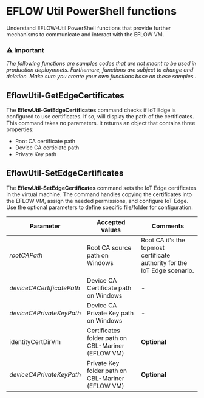# EFLOW Util PowerShell functions
Understand EFLOW-Util PowerShell functions that provide further mechanisms to communicate and interact with the EFLOW VM. 

### :warning: Important
 _The following functions are samples codes that are not meant to be used in production deploymnets. Furthemore, functions are subject to change and deletion. Make sure you create your own functions base on these samples._.
 
 
 ## EflowUtil-GetEdgeCertificates
 The **EflowUtil-GetEdgeCertificates** command checks if IoT Edge is configured to use certificates. If so, will display the path of the certificates. 
 This command takes no parameters. It returns an object that contains three properties:
 - Root CA certificate path
 - Device CA certiciate path
 - Private Key path
 
  ## EflowUtil-SetEdgeCertificates
 The **EflowUtil-SetEdgeCertificates** command sets the IoT Edge certificates in the virtual machine. The command handles copying the certificates into the EFLOW VM, assign the needed permissions, and configure IoT Edge. Use the optional parameters to define specific file/folder for configuration.
 
| Parameter | Accepted values | Comments |
| --------- | --------------- | -------- |
| _rootCAPath_ | Root CA source path on Windows | Root CA it's the topmost certificate authority for the IoT Edge scenario. |
| _deviceCACertificatePath_ | Device CA Certificate path on Windows | - |
| _deviceCAPrivateKeyPath_ | Device CA Private Key path on Windows | - |
| identityCertDirVm |  Certificates folder path on CBL-Mariner (EFLOW VM) | **Optional** |
| _deviceCAPrivateKeyPath_ |  Private Key folder path on CBL-Mariner (EFLOW VM) | **Optional** |
